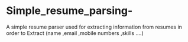 # Simple_resume_parsing-
A simple resume parser used for extracting information from resumes in order to Extract (name ,email ,mobile numbers ,skills ....)
